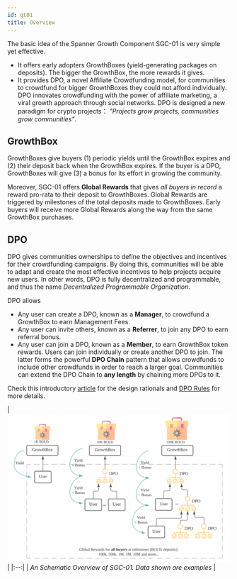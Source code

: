 ```yaml
---
id: gt01
title: Overview
---
```

The basic idea of the Spanner Growth Component SGC-01 is very simple yet effective. 
- It offers early adopters GrowthBoxes (yield-generating packages on deposits).
The bigger the GrowthBox, the more rewards it gives.
- It provides DPO, a novel Affiliate Crowdfunding model, 
  for communities to crowdfund for bigger GrowthBoxes they could not afford individually.
DPO innovates crowdfunding with the power of affiliate marketing, a viral growth approach through social networks.
DPO is designed a new paradigm for crypto projects： *"Projects grow projects, communities grow communities"*.

## GrowthBox
GrowthBoxes give buyers
(1) periodic yields until the GrowthBox expires and 
(2) their deposit back when the GrowthBox expires. 
If the buyer is a DPO, GrowthBoxes will give (3) a bonus for its effort in growing the community.

Moreover, SGC-01 offers **Global Rewards** that gives *all buyers in record* a reward pro-rata to their deposit to GrowthBoxes.
Global Rewards are triggered by milestones of the total deposits made to GrowthBoxes.
Early buyers will receive more Global Rewards along the way from the same GrowthBox purchases. 
 
## DPO

DPO gives communities ownerships to define the objectives and incentives for their crowdfunding campaigns.
By doing this, communities will be able to adapt and create the most effective incentives to help projects acquire new users. 
In other words, DPO is fully decentralized and programmable, and thus the name *Decentralized Programmable Organization*.

DPO allows 
- Any user can create a DPO, known as a **Manager**, to crowdfund a GrowthBox to earn Management Fees.
- Any user can invite others, known as a **Referrer**, to join any DPO to earn referral bonus.
- Any user can join a DPO, known as a **Member**, to earn GrowthBox token rewards. 
  Users can join individually or create another DPO to join. 
  The latter forms the powerful **DPO Chain** pattern that allows crowdfunds to include other crowdfunds in order to reach a larger goal.
  Communities can extend the DPO Chain to **any length** by chaining more DPOs to it.  

Check this introductory [article](https://spannerprotocol.medium.com/introducing-dpo-e4ca0730e1c) for the design rationals 
and [DPO Rules](dpo_rule.md) for more details.


[comment]: <> (<img src="/img/chainfunding.svg" width="900">)
| ![chainfunding overview](/img/sgc-01.svg) |
|:--:|
| *An Schematic Overview of SGC-01. Data shown are examples* |
